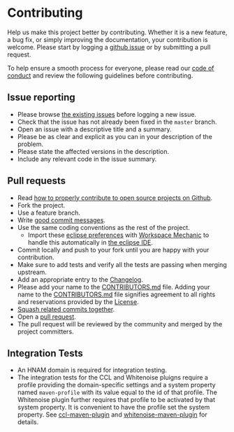 # Contributing

Help us make this project better by contributing. Whether it is a new feature, a bug fix, or simply improving the documentation, your contribution is welcome. 
Please start by logging a [github issue][1] or by submitting a pull request.

To help ensure a smooth process for everyone, please read our [code of conduct][9] and review the following guidelines before contributing.


## Issue reporting

* Please browse [the existing issues][1] before logging a new issue.
* Check that the issue has not already been fixed in the `master` branch.
* Open an issue with a descriptive title and a summary.
* Please be as clear and explicit as you can in your description of the problem.
* Please state the affected versions in the description.
* Include any relevant code in the issue summary.

## Pull requests

* Read [how to properly contribute to open source projects on Github][2].
* Fork the project.
* Use a feature branch.
* Write [good commit messages][3].
* Use the same coding conventions as the rest of the project. 
  * Import these [eclipse preferences][eclipse_preferences] with [Workspace Mechanic][workspace_mechanic] to handle this automatically in [the eclipse IDE][eclipse].
* Commit locally and push to your fork until you are happy with your contribution.
* Make sure to add tests and verify all the tests are passing when merging upstream.
* Add an appropriate entry to the [Changelog][4].
* Please add your name to the [CONTRIBUTORS.md][8] file. Adding your name to the [CONTRIBUTORS.md][8] file signifies agreement to all rights and reservations provided by the [License][5].
* [Squash related commits together][6].
* Open a [pull request][7].
* The pull request will be reviewed by the community and merged by the project committers.

## Integration Tests
* An HNAM domain is required for integration testing.
* The integration tests for the CCL and Whitenoise pluigns require a profile providing the domain-specific settings and a system property named `maven-profile` 
with its value equal to the id of that profile.
The Whitenoise plugin further requires that profile to be activated by that system property. It is convenient to have the profile set the system property.
See [ccl-maven-plugin][10] and [whitenoise-maven-plugin][11] for details.

[eclipse]: https://eclipse.org
[eclipse_preferences]: ./ecosystem/eclipse/workspace_mechanic
[workspace_mechanic]: https://code.google.com/archive/a/eclipselabs.org/p/workspacemechanic 
[1]: https://github.com/cerner/ccl-testing/issues
[2]: http://gun.io/blog/how-to-github-fork-branch-and-pull-request
[3]: http://tbaggery.com/2008/04/19/a-note-about-git-commit-messages.html
[4]: ./CHANGELOG.md
[5]: ./LICENSE.txt
[6]: http://gitready.com/advanced/2009/02/10/squashing-commits-with-rebase.html
[7]: https://help.github.com/articles/using-pull-requests
[8]: ./CONTRIBUTORS.md
[9]: ./CODE_OF_CONDUCT.md
[10]: ./ccl-maven-plugin/README.md
[11]: ./whitenoise/whitenoise-maven-plugin/README.md